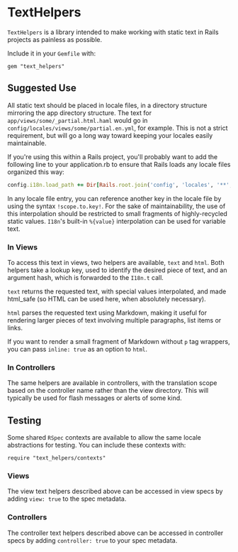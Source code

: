 # TextHelpers

`TextHelpers` is a library intended to make working with static text in Rails 
projects as painless as possible.

Include it in your `Gemfile` with:

```
gem "text_helpers"
```

## Suggested Use

All static text should be placed in locale files, in a directory 
structure mirroring the app directory structure. The text for 
`app/views/some/_partial.html.haml` would go in 
`config/locales/views/some/partial.en.yml`, for example. This is not a strict
requirement, but will go a long way toward keeping your locales easily
maintainable.

If you're using this within a Rails project, you'll probably want to add the
following line to your application.rb to ensure that Rails loads any locale
files organized this way:

```ruby
config.i18n.load_path += Dir[Rails.root.join('config', 'locales', '**', '*.{rb,yml}').to_s]
```

In any locale file entry, you can reference another key in the locale file by
using the syntax `!scope.to.key!`. For the sake of maintainability, the use of
this interpolation should be restricted to small fragments of highly-recycled 
static values. `I18n`'s built-in `%{value}` interpolation can be used for 
variable text.

### In Views

To access this text in views, two helpers are available, `text` and `html`.
Both helpers take a lookup key, used to identify the desired piece of text, 
and an argument hash, which is forwarded to the `I18n.t` call.

`text` returns the requested text, with special values interpolated, and made 
html_safe (so HTML can be used here, when absolutely necessary).

`html` parses the requested text using Markdown, making it useful for rendering
larger pieces of text involving multiple paragraphs, list items or links.

If you want to render a small fragment of Markdown without `p` tag wrappers,
you can pass `inline: true` as an option to `html`.

### In Controllers

The same helpers are available in controllers, with the translation scope based
on the controller name rather than the view directory. This will typically be
used for flash messages or alerts of some kind.

## Testing

Some shared `RSpec` contexts are available to allow the same locale 
abstractions for testing. You can include these contexts with:

```
require "text_helpers/contexts"
```

### Views

The view text helpers described above can be accessed in view
specs by adding `view: true` to the spec metadata.

### Controllers

The controller text helpers described above can be accessed in controller
specs by adding `controller: true` to your spec metadata.
